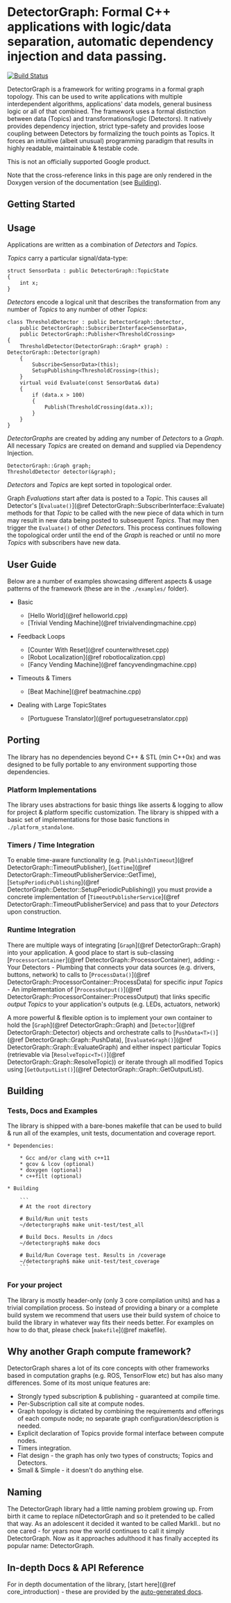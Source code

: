 # DetectorGraph: Formal C++ applications with logic/data separation, automatic dependency injection and data passing.

[![Build Status](https://travis-ci.org/google/detectorgraph.svg?branch=master)](https://travis-ci.org/google/detectorgraph)

DetectorGraph is a framework for writing programs in a formal graph topology.
This can be used to write applications with multiple interdependent algorithms, applications' data models, general business logic or all of that combined.
The framework uses a formal distinction between data (Topics) and transformations/logic (Detectors).
It natively provides dependency injection, strict type-safety and provides loose coupling between Detectors by formalizing the touch points as Topics.
It forces an intuitive (albeit unusual) programming paradigm that results in highly readable, maintainable & testable code.

This is not an officially supported Google product.

Note that the cross-reference links in this page are only rendered in the Doxygen version of the documentation (see [Building](#building)).

## Getting Started

## Usage

Applications are written as a combination of *Detectors* and *Topics*.

*Topics* carry a particular signal/data-type:

    struct SensorData : public DetectorGraph::TopicState
    {
        int x;
    }

*Detectors* encode a logical unit that describes the transformation from any number of *Topics* to any number of other *Topics*:

    class ThresholdDetector : public DetectorGraph::Detector,
        public DetectorGraph::SubscriberInterface<SensorData>,
        public DetectorGraph::Publisher<ThresholdCrossing>
    {
        ThresholdDetector(DetectorGraph::Graph* graph) : DetectorGraph::Detector(graph)
        {
            Subscribe<SensorData>(this);
            SetupPublishing<ThresholdCrossing>(this);
        }
        virtual void Evaluate(const SensorData& data)
        {
            if (data.x > 100)
            {
                Publish(ThresholdCrossing(data.x));
            }
        }
    }

*DetectorGraphs* are created by adding any number of *Detectors* to a *Graph*. All necessary *Topics* are created on demand and supplied via Dependency Injection.

    DetectorGraph::Graph graph;
    ThresholdDetector detector(&graph);

*Detectors* and *Topics* are kept sorted in topological order.

Graph *Evaluations* start after data is posted to a *Topic*. This causes all Detector's [`Evaluate()`](@ref DetectorGraph::SubscriberInterface::Evaluate) methods for that *Topic* to be called with the new piece of data which in turn may result in new data being posted to subsequent *Topics*. That may then trigger the `Evaluate()` of other *Detectors*. This process continues following the topological order until the end of the *Graph* is reached or until no more *Topics* with subscribers have new data.

## User Guide

Below are a number of examples showcasing different aspects & usage patterns of the framework (these are in the `./examples/` folder).
 - Basic
    - [Hello World](@ref helloworld.cpp)
    - [Trivial Vending Machine](@ref trivialvendingmachine.cpp)

 - Feedback Loops
    - [Counter With Reset](@ref counterwithreset.cpp)
    - [Robot Localization](@ref robotlocalization.cpp)
    - [Fancy Vending Machine](@ref fancyvendingmachine.cpp)

 - Timeouts & Timers
    - [Beat Machine](@ref beatmachine.cpp)

 - Dealing with Large TopicStates
    - [Portuguese Translator](@ref portuguesetranslator.cpp)

## Porting

The library has no dependencies beyond C++ & STL (min C++0x) and was designed to be fully portable to any environment supporting those dependencies.

### Platform Implementations

The library uses abstractions for basic things like asserts & logging to allow for project & platform specific customization.
The library is shipped with a basic set of implementations for those basic functions in `./platform_standalone`.

### Timers / Time Integration

To enable time-aware functionality (e.g. [`PublishOnTimeout`](@ref DetectorGraph::TimeoutPublisher), [`GetTime`](@ref DetectorGraph::TimeoutPublisherService::GetTime), [`SetupPeriodicPublishing`](@ref DetectorGraph::Detector::SetupPeriodicPublishing)) you must provide a concrete implementation of [`TimeoutPublisherService`](@ref DetectorGraph::TimeoutPublisherService) and pass that to your *Detectors* upon construction.

### Runtime Integration

There are multiple ways of integrating [`Graph`](@ref DetectorGraph::Graph) into your application. A good place to start is sub-classing [`ProcessorContainer`](@ref DetectorGraph::ProcessorContainer), adding:
    - Your Detectors
    - Plumbing that connects your data sources (e.g. drivers, buttons, network) to calls to [`ProcessData()`](@ref DetectorGraph::ProcessorContainer::ProcessData) for specific _input Topics_
    - An implementation of [`ProcessOutput()`](@ref DetectorGraph::ProcessorContainer::ProcessOutput) that links specific _output Topics_ to your application's outputs (e.g. LEDs, actuators, network)

A more powerful & flexible option is to implement your own container to hold the [`Graph`](@ref DetectorGraph::Graph) and [`Detector`](@ref DetectorGraph::Detector) objects and orchestrate calls to [`PushData<T>()`](@ref DetectorGraph::Graph::PushData), [`EvaluateGraph()`](@ref DetectorGraph::Graph::EvaluateGraph) and either inspect particular Topics (retrievable via [`ResolveTopic<T>()`](@ref DetectorGraph::Graph::ResolveTopic)) or iterate through all modified Topics using [`GetOutputList()`](@ref DetectorGraph::Graph::GetOutputList).

 <a name="building"></a>
## Building

### Tests, Docs and Examples

The library is shipped with a bare-bones makefile that can be used to build & run all of the examples, unit tests, documentation and coverage report.

    * Dependencies:

        * Gcc and/or clang with c++11
        * gcov & lcov (optional)
        * doxygen (optional)
        * c++filt (optional)

    * Building

        ```
        # At the root directory

        # Build/Run unit tests
        ~/detectorgraph$ make unit-test/test_all

        # Build Docs. Results in /docs
        ~/detectorgraph$ make docs

        # Build/Run Coverage test. Results in /coverage
        ~/detectorgraph$ make unit-test/test_coverage
        ```

### For your project

The library is mostly header-only (only 3 core compilation units) and has a trivial compilation process. So instead of providing a binary or a complete build system we recommend that users use their build system of choice to build the library in whatever way fits their needs better. For examples on how to do that, please check [`makefile`](@ref makefile).

## Why another Graph compute framework?

DetectorGraph shares a lot of its core concepts with other frameworks based in computation graphs (e.g. ROS, TensorFlow etc) but has also many differences.
Some of its most unique features are:
- Strongly typed subscription & publishing - guaranteed at compile time.
- Per-Subscription call site at compute nodes.
- Graph topology is dictated by combining the requirements and offerings of each compute node; no separate graph configuration/description is needed.
- Explicit declaration of Topics provide formal interface between compute nodes.
- Timers integration.
- Flat design - the graph has only two types of constructs; Topics and Detectors.
- Small & Simple - it doesn't do anything else.

## Naming

The DetectorGraph library had a little naming problem growing up. From birth it came to replace nlDetectorGraph and so it pretended to be called that way. As an adolescent it decided it wanted to be called MarkII.. but no one cared - for years now the world continues to call it simply DetectorGraph. Now as it approaches adulthood it has finally accepted its popular name: DetectorGraph.

## In-depth Docs & API Reference

For in depth documentation of the library, [start here](@ref core_introduction) - these are provided by the [auto-generated docs](#building).
